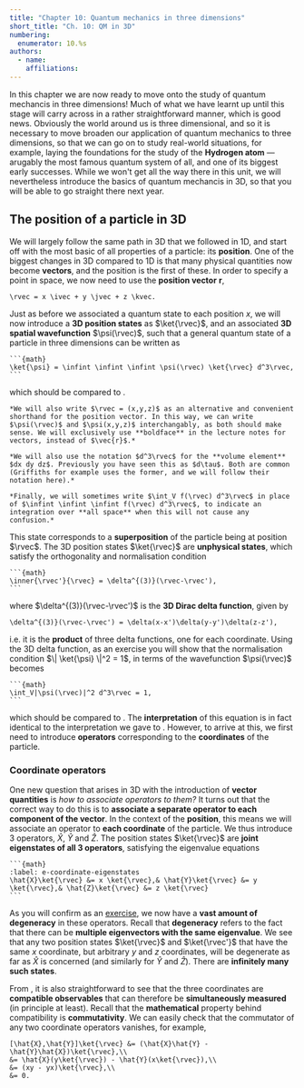 ```yaml
---
title: "Chapter 10: Quantum mechanics in three dimensions" 
short_title: "Ch. 10: QM in 3D"
numbering:
  enumerator: 10.%s
authors:
  - name: 
    affiliations:
---
```


In this chapter we are now ready to move onto the study of quantum mechancis in three dimensions! Much of what we have learnt up until this stage will carry across in a rather straightforward manner, which is good news. Obviously the world around us is three dimensional, and so it is necessary to move broaden our application of quantum mechanics to three dimensions, so that we can go on to study real-world situations, for example, laying the foundations for the study of the **Hydrogen atom** — arugably the most famous quantum system of all, and one of its biggest early successes. While we won't get all the way there in this unit, we will nevertheless introduce the basics of quantum mechancis in 3D, so that you will be able to go straight there next year. 

## The position of a particle in 3D

We will largely follow the same path in 3D that we followed in 1D, and start off with the most basic of all properties of a particle: its **position**. One of the biggest changes in 3D compared to 1D is that many physical quantities now become **vectors**, and the position is the first of these. In order to specify a point in space, we now need to use the **position vector** $\mathbf{r}$, 
```{math}
\rvec = x \ivec + y \jvec + z \kvec.
```
Just as before we associated a quantum state to each position $x$, we will now introduce a **3D position states** as $\ket{\rvec}$, and an associated **3D spatial wavefunction** $\psi(\rvec)$, such that a general quantum state of a particle in three dimensions can be written as
````{card}
```{math}
\ket{\psi} = \infint \infint \infint \psi(\rvec) \ket{\rvec} d^3\rvec,
```
````
which should be compared to [](#e-general-quantum-state). 
```{aside} *Notation for vectors and 3D integrals*
*We will also write $\rvec = (x,y,z)$ as an alternative and convenient shorthand for the position vector. In this way, we can write $\psi(\rvec)$ and $\psi(x,y,z)$ interchangably, as both should make sense. We will exclusively use **boldface** in the lecture notes for vectors, instead of $\vec{r}$.*

*We will also use the notation $d^3\rvec$ for the **volume element** $dx dy dz$. Previously you have seen this as $d\tau$. Both are common (Griffiths for example uses the former, and we will follow their notation here).*

*Finally, we will sometimes write $\int_V f(\rvec) d^3\rvec$ in place of $\infint \infint \infint f(\rvec) d^3\rvec$, to indicate an integration over **all space** when this will not cause any confusion.*
```
This state corresponds to a **superposition** of the particle being at position $\rvec$. The 3D position states $\ket{\rvec}$ are **unphysical states**, which satisfy the orthogonality and normalisation condition
````{card}
```{math}
\inner{\rvec'}{\rvec} = \delta^{(3)}(\rvec-\rvec'),
```
````
where $\delta^{(3)}(\rvec-\rvec')$ is the **3D Dirac delta function**, given by
```{math}
\delta^{(3)}(\rvec-\rvec') = \delta(x-x')\delta(y-y')\delta(z-z'),
```
i.e. it is the **product** of three delta functions, one for each coordinate. Using the 3D delta function, as an exercise you will show that the normalisation condition $\| \ket{\psi} \|^2 = 1$, in terms of the wavefunction $\psi(\rvec)$ becomes
````{card}
```{math}
\int_V|\psi(\rvec)|^2 d^3\rvec = 1,
```
````
which should be compared to [](#e-norm-wavefunction).  The **interpretation** of this equation is in fact identical to the interpretation we gave to [](#e-norm-wavefunction). However, to arrive at this, we first need to introduce **operators** corresponding to the **coordinates** of the particle. 

### Coordinate operators

One new question that arises in 3D with the introduction of **vector quantities** is *how to associate operators to them?* It turns out that the correct way to do this is to **associate a separate operator to each component of the vector**. In the context of the **position**, this means we will associate an operator to **each coordinate** of the particle. We thus introduce 3 operators, $\hat{X}$, $\hat{Y}$ and $\hat{Z}$. The position states $\ket{\rvec}$ are **joint eigenstates of all 3 operators**, satisfying the eigenvalue equations
````{card}
```{math}
:label: e-coordinate-eigenstates
\hat{X}\ket{\rvec} &= x \ket{\rvec},& \hat{Y}\ket{\rvec} &= y \ket{\rvec},& \hat{Z}\ket{\rvec} &= z \ket{\rvec}
```
````
As you will confirm as an [exercise](#ex-degen-coordinate-ops), we now have a **vast amount of degeneracy** in these operators. Recall that **degeneracy** refers to the fact that there can be **multiple eigenvectors with the same eigenvalue**. We see that any two position states $\ket{\rvec}$ and $\ket{\rvec'}$ that have the same $x$ coordinate, but arbitrary $y$ and $z$ coordinates, will be degenerate as far as $\hat{X}$ is concerned (and similarly for $\hat{Y}$ and $\hat{Z}$). There are **infinitely many such states**. 

From [](#e-coordinate-eigenstates), it is also straightforward to see that the three coordinates are **compatible observables** that can therefore be **simultaneously measured** (in principle at least). Recall that the **mathematical** property behind compatibility is **commutativity**. We can easily check that the commutator of any two coordinate operators vanishes, for example,
```{math}
[\hat{X},\hat{Y}]\ket{\rvec} &= (\hat{X}\hat{Y} - \hat{Y}\hat{X})\ket{\rvec},\\
&= \hat{X}(y\ket{\rvec}) - \hat{Y}(x\ket{\rvec}),\\
&= (xy - yx)\ket{\rvec},\\
&= 0.
``` 
